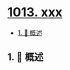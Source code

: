 # [1013. xxx](https://github.com/Tdahuyou/TNotes.leetcode/tree/main/notes/1013.%20xxx)

<!-- region:toc -->

- [1. 📝 概述](#1--概述)

<!-- endregion:toc -->

## 1. 📝 概述
